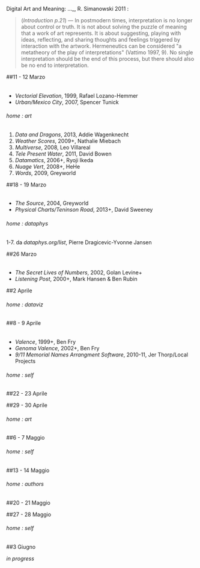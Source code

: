 Digital Art and Meaning: ..._, R. Simanowski 2011 :
> (_Introduction p.21_) — In postmodern times, interpretation is no longer about control or truth. It is not about solving the puzzle of meaning that a work of art represents. It is about suggesting, playing with ideas, reflecting, and sharing thoughts and feelings triggered by interaction with the artwork. Hermeneutics can be considered "a metatheory of the play of interpretations" (Vattimo 1997, 9). No single interpretation should be the end of this process, but there should also be no end to interpretation.  

##11 - 12 Marzo

######
- _Vectorial Elevation_, 1999, Rafael Lozano-Hemmer
- _Urban/Mexico City_, 2007, Spencer Tunick
 
###### home : art
1. _Data and Dragons_, 2013, Addie Wagenknecht
2. _Weather Scores_, 2009+, Nathalie Miebach 
3. _Multiverse_, 2008, Leo Villareal
4. _Tele Present Water_, 2011, David Bowen
5. _Datamatics_, 2006+, Ryoji Ikeda
6. _Nuage Vert_, 2008+, HeHe
7. _Words_, 2009, Greyworld

##18 - 19 Marzo

######
- _The Source_, 2004, Greyworld
- _Physical Charts/Teninson Road_, 2013+, David Sweeney
 
###### home : dataphys
1-7. da _dataphys.org/list_, Pierre Dragicevic-Yvonne Jansen

##26 Marzo

######
- _The Secret Lives of Numbers_, 2002, Golan Levine+
- _Listening Post_, 2000+, Mark Hansen & Ben Rubin

##2 Aprile

###### home : dataviz

##8 - 9 Aprile

######
- _Valence_, 1999+, Ben Fry
- _Genoma Valence_, 2002+, Ben Fry
- _9/11 Memorial Names Arrangment Software_, 2010-11, Jer Thorp/Local Projects

###### home : self

##22 - 23 Aprile

##29 - 30 Aprile

###### home : art

##6 - 7 Maggio

###### home : self

##13 - 14 Maggio

###### home : authors

##20 - 21 Maggio

##27 - 28 Maggio

###### home : self

##3 Giugno

_in progress_
